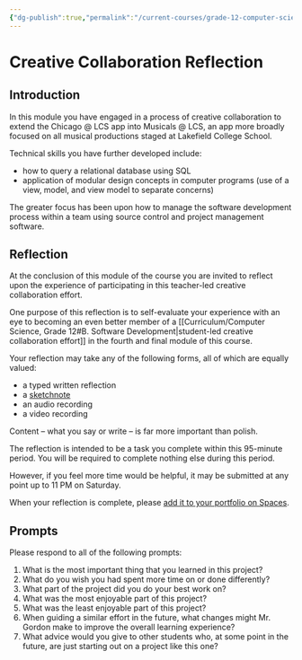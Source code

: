 ```yaml
---
{"dg-publish":true,"permalink":"/current-courses/grade-12-computer-science/tasks/creative-collaboration-reflection/","tags":["ics4u"],"dgHomeLink":false}
---
```


# Creative Collaboration Reflection

## Introduction

In this module you have engaged in a process of creative collaboration to extend the Chicago @ LCS app into Musicals @ LCS, an app more broadly focused on all musical productions staged at Lakefield College School.

Technical skills you have further developed include:

- how to query a relational database using SQL
- application of modular design concepts in computer programs (use of a view, model, and view model to separate concerns)

The greater focus has been upon how to manage the software development process within a team using source control and project management software.

## Reflection

At the conclusion of this module of the course you are invited to reflect upon the experience of participating in this teacher-led creative collaboration effort.

One purpose of this reflection is to self-evaluate your experience with an eye to becoming an even better member of a [[Curriculum/Computer Science, Grade 12#B. Software Development\|student-led creative collaboration effort]] in the fourth and final module of this course.

Your reflection may take any of the following forms, all of which are equally valued:

- a typed written reflection
- a [sketchnote](https://external-content.duckduckgo.com/iu/?u=http%3A%2F%2Fpbs.twimg.com%2Fmedia%2FDyiJBynUwAAdqAi.jpg%3Alarge&f=1&nofb=1&ipt=097c6c6a36ee40e6b750ca4ae8fe45d62caf644fa95e28e58699c56ccc23b3f1&ipo=images)
- an audio recording
- a video recording

Content – what you say or write – is far more important than polish.

The reflection is intended to be a task you complete within this 95-minute period. You will be required to complete nothing else during this period.

However, if you feel more time would be helpful, it may be submitted at any point up to 11 PM on Saturday.

When your reflection is complete, please [add it to your portfolio on Spaces](https://ca.spacesedu.com/).

## Prompts

Please respond to all of the following prompts:

1. What is the most important thing that you learned in this project?
2. What do you wish you had spent more time on or done differently?
3. What part of the project did you do your best work on?
4. What was the most enjoyable part of this project?
5. What was the least enjoyable part of this project?
6. When guiding a similar effort in the future, what changes might Mr. Gordon make to improve the overall learning experience?
7. What advice would you give to other students who, at some point in the future, are just starting out on a project like this one?
